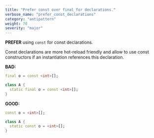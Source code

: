 ```yaml
---
title: "Prefer const over final for declarations."
verbose_name: "prefer_const_declarations"
category: "antipattern"
weight: 70
severity: "major"
---
```

**PREFER** using `const` for const declarations.

Const declarations are more hot-reload friendly and allow to use const
constructors if an instantiation references this declaration.

**BAD:**
```dart
final o = const <int>[];

class A {
  static final o = const <int>[];
}
```

**GOOD:**
```dart
const o = <int>[];

class A {
  static const o = <int>[];
}
```
